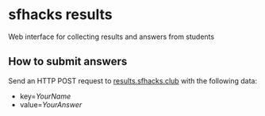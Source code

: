 # sfhacks results
Web interface for collecting results and answers from students
&nbsp;  
## How to submit answers
Send an HTTP POST request to [results.sfhacks.club](http://results.sfhacks.club) with the following data:
 * key=*YourName*
 * value=*YourAnswer*
